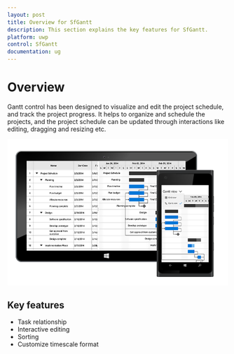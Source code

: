 ```yaml
---
layout: post
title: Overview for SfGantt
description: This section explains the key features for SfGantt.
platform: uwp
control: SfGantt
documentation: ug
---
```

# Overview

Gantt control has been designed to visualize and edit the project schedule, and track the project progress. It helps to organize and schedule the projects, and the project schedule can be updated through interactions like editing, dragging and resizing etc.

![](SfGantt_images/Overview.jpeg)

## Key features

* Task relationship
* Interactive editing
* Sorting
* Customize timescale format
